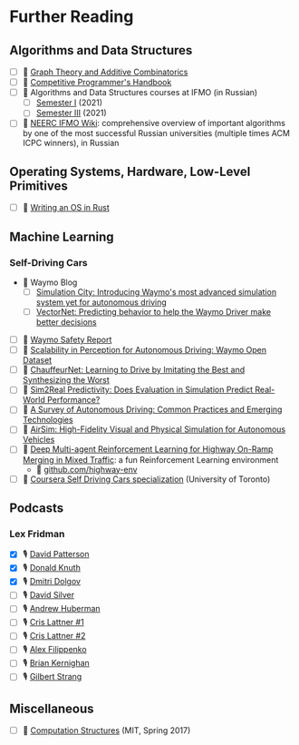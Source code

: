# Further Reading

## Algorithms and Data Structures

- [ ] 🎥 [Graph Theory and Additive
  Combinatorics](https://youtube.com/playlist?list=PLUl4u3cNGP62qauV_CpT1zKaGG_Vj5igX)
- [ ] 📖 [Competitive Programmer's
  Handbook](https://www.goodreads.com/book/show/34861344-competitive-programmer-s-handbook)
- [ ] 🎥 Algorithms and Data Structures courses at IFMO (in Russian)
  - [ ] [Semester
    I](https://youtube.com/playlist?list=PLrS21S1jm43jtiCPtU2xu8v8NQcbFRVX4)
    (2021)
  - [ ] [Semester
    III](https://youtube.com/playlist?list=PLrS21S1jm43gpHkErn2Ecel6dvio5e6EO)
    (2021)
- [ ] 🔗 [NEERC IFMO
  Wiki](http://neerc.ifmo.ru/wiki/index.php?title=%D0%90%D0%BB%D0%B3%D0%BE%D1%80%D0%B8%D1%82%D0%BC%D1%8B_%D0%B8_%D1%81%D1%82%D1%80%D1%83%D0%BA%D1%82%D1%83%D1%80%D1%8B_%D0%B4%D0%B0%D0%BD%D0%BD%D1%8B%D1%85):
  comprehensive overview of important algorithms by one of the most successful
  Russian universities (multiple times ACM ICPC winners), in Russian

## Operating Systems, Hardware, Low-Level Primitives

- [ ] 📖 [Writing an OS in Rust](https://os.phil-opp.com/)

## Machine Learning

### Self-Driving Cars

- 🔗 Waymo Blog
  - [ ] [Simulation City: Introducing Waymo's most advanced simulation system
  yet for autonomous
  driving](https://blog.waymo.com/2021/06/SimulationCity.html)
  - [ ] [VectorNet: Predicting behavior to help the Waymo Driver make better
  decisions](https://blog.waymo.com/2020/05/vectornet.html)
- [ ] 📄 [Waymo Safety Report](waymo.com/safety/safety-report)
- [ ] 📄 [Scalability in Perception for Autonomous Driving: Waymo Open
  Dataset](https://arxiv.org/abs/1912.04838)
- [ ] 📄 [ChauffeurNet: Learning to Drive by Imitating the Best and Synthesizing
  the Worst](https://arxiv.org/abs/1812.03079)
- [ ] 📄 [Sim2Real Predictivity: Does Evaluation in Simulation Predict
  Real-World Performance?](https://arxiv.org/abs/1912.06321)
- [ ] 📄 [A Survey of Autonomous Driving: Common Practices and Emerging
  Technologies](https://arxiv.org/abs/1906.05113)
- [ ] 📄 [AirSim: High-Fidelity Visual and Physical Simulation for Autonomous
  Vehicles](https://arxiv.org/abs/1705.05065v2)
- [ ] 📄 [Deep Multi-agent Reinforcement Learning for Highway On-Ramp Merging in
  Mixed Traffic](https://arxiv.org/abs/2105.05701v1): a fun Reinforcement
  Learning environment
  - 🔗 [github.com/highway-env](https://github.com/eleurent/highway-env)
- [ ] 🎥 [Coursera Self Driving Cars
  specialization](https://www.coursera.org/specializations/self-driving-cars)
  (University of Toronto)

## Podcasts

### Lex Fridman

- [x] 🎙️ [David Patterson](https://youtu.be/naed4C4hfAg)
- [x] 🎙️ [Donald Knuth](https://youtu.be/2BdBfsXbST8)
- [x] 🎙️ [Dmitri Dolgov](https://youtu.be/P6prRXkI5HM)
- [ ] 🎙️ [David Silver](https://youtu.be/uPUEq8d73JI)
- [ ] 🎙️ [Andrew Huberman](https://youtu.be/Ktj050DxG7Q)
- [ ] 🎙️ [Cris Lattner #1](https://www.youtube.com/watch?v=yCd3CzGSte8)
- [ ] 🎙️ [Cris Lattner #2](https://youtu.be/nWTvXbQHwWs)
- [ ] 🎙️ [Alex Filippenko](https://youtu.be/WxfA1OSev4c)
- [ ] 🎙️ [Brian Kernighan](https://youtu.be/O9upVbGSBFo)
- [ ] 🎙️ [Gilbert Strang](https://youtu.be/lEZPfmGCEk0)

## Miscellaneous

- [ ] 🎥 [Computation
  Structures](https://youtube.com/playlist?list=PLUl4u3cNGP62WVs95MNq3dQBqY2vGOtQ2)
  (MIT, Spring 2017)

